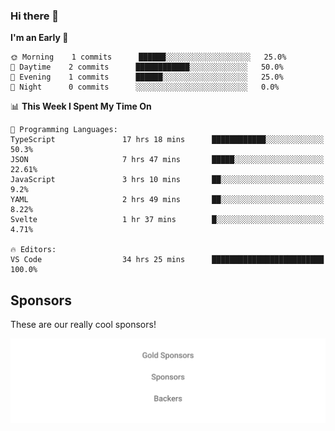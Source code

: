 ### Hi there 👋

<!--
**alexanderniebuhr/alexanderniebuhr** is a ✨ _special_ ✨ repository because its `README.md` (this file) appears on your GitHub profile.

Here are some ideas to get you started:

- 🔭 I’m currently working on ...
- 🌱 I’m currently learning ...
- 👯 I’m looking to collaborate on ...
- 🤔 I’m looking for help with ...
- 💬 Ask me about ...
- 📫 How to reach me: ...
- 😄 Pronouns: ...
- ⚡ Fun fact: ...
-->

<!--START_SECTION:waka-->
**I'm an Early 🐤** 

```text
🌞 Morning    1 commits      ██████░░░░░░░░░░░░░░░░░░░   25.0% 
🌆 Daytime    2 commits      ████████████░░░░░░░░░░░░░   50.0% 
🌃 Evening    1 commits      ██████░░░░░░░░░░░░░░░░░░░   25.0% 
🌙 Night      0 commits      ░░░░░░░░░░░░░░░░░░░░░░░░░   0.0%

```


📊 **This Week I Spent My Time On** 

```text
💬 Programming Languages: 
TypeScript               17 hrs 18 mins      ████████████░░░░░░░░░░░░░   50.3% 
JSON                     7 hrs 47 mins       █████░░░░░░░░░░░░░░░░░░░░   22.61% 
JavaScript               3 hrs 10 mins       ██░░░░░░░░░░░░░░░░░░░░░░░   9.2% 
YAML                     2 hrs 49 mins       ██░░░░░░░░░░░░░░░░░░░░░░░   8.22% 
Svelte                   1 hr 37 mins        █░░░░░░░░░░░░░░░░░░░░░░░░   4.71%

🔥 Editors: 
VS Code                  34 hrs 25 mins      █████████████████████████   100.0%

```


<!--END_SECTION:waka-->

## Sponsors

These are our really cool sponsors!

<!-- sponsors -->

<!-- sponsors -->

<p align="center">
  <a href="https://github.com/sponsors/alexanderniebuhr">
    <img src='./sponsors.svg'/>
  </a>
</p>
